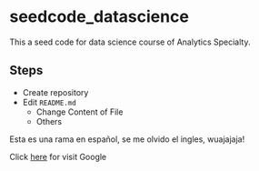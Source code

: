 # seedcode_datascience
This a seed code for data science course of Analytics Specialty.

## Steps
* Create repository
* Edit `README.md`
  - Change Content of File
  - Others





Esta es una rama en español, se me olvido el ingles, wuajajaja!

Click [here](http://www.google.com) for visit Google
